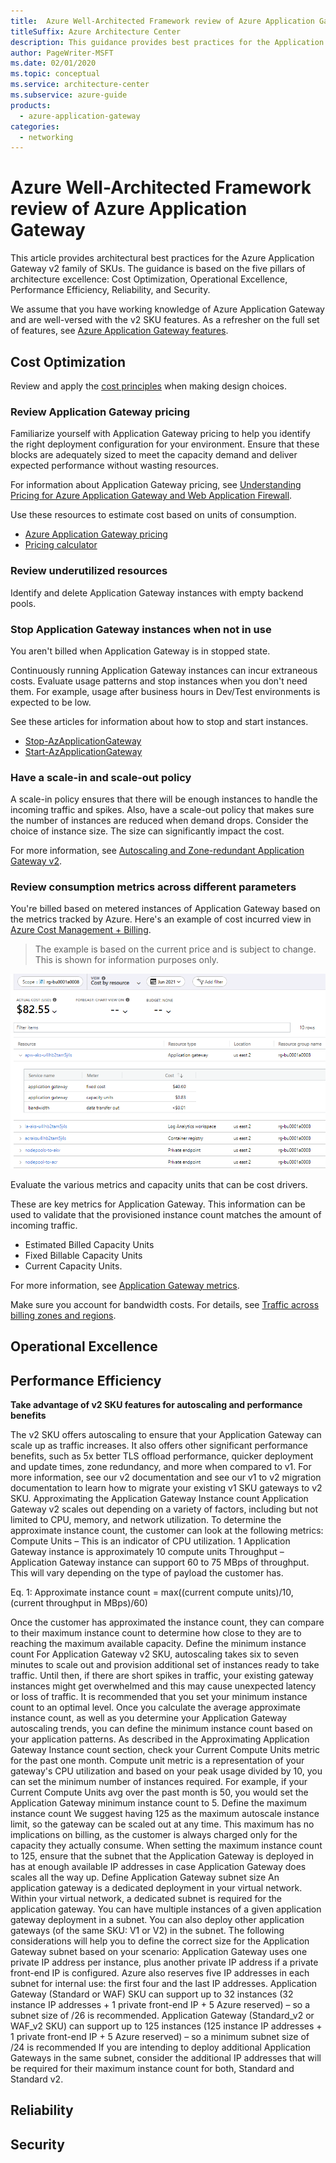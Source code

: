```yaml
---
title:  Azure Well-Architected Framework review of Azure Application Gateway
titleSuffix: Azure Architecture Center
description: This guidance provides best practices for the Application Gateway v2 family of SKUs based on  five pillars of architecture excellence.
author: PageWriter-MSFT
ms.date: 02/01/2020
ms.topic: conceptual
ms.service: architecture-center
ms.subservice: azure-guide
products:
  - azure-application-gateway
categories:
  - networking
---
```


# Azure Well-Architected Framework review of Azure Application Gateway

This article provides architectural best practices for the Azure Application Gateway v2 family of SKUs. The guidance is based on the five pillars of architecture excellence: Cost Optimization, Operational Excellence, Performance Efficiency, Reliability, and Security.

We assume that you have working knowledge of Azure Application Gateway and are well-versed with the v2 SKU features. As a refresher on the full set of features, see [Azure Application Gateway features](/azure/application-gateway/features).


## Cost Optimization

Review and apply the [cost principles](/azure/architecture/framework/cost/overview) when making design choices. 

### Review Application Gateway pricing

Familiarize yourself with Application Gateway pricing to help you identify the right deployment configuration for your environment. Ensure that these blocks are adequately sized to meet the capacity demand and deliver expected performance without wasting resources.

For information about Application Gateway pricing, see [Understanding Pricing for Azure Application Gateway and Web Application Firewall](/azure/application-gateway/understanding-pricing).

Use these resources to estimate cost based on units of consumption.

- [Azure Application Gateway pricing](https://azure.microsoft.com/pricing/details/application-gateway/)
- [Pricing calculator](https://azure.microsoft.com/pricing/calculator/)

### Review underutilized resources

Identify and delete Application Gateway instances with empty backend pools.

### Stop Application Gateway instances when not in use

You aren't billed when Application Gateway is in stopped state. 

Continuously running Application Gateway instances can incur extraneous costs. Evaluate usage patterns and stop instances when you don't need them. For example, usage after business hours in Dev/Test environments is expected to be low. 

See these articles for information about how to stop and start instances.

- [Stop-AzApplicationGateway](/powershell/module/az.network/stop-azapplicationgateway?view=azps-6.0.0&viewFallbackFrom=azps-5.2.0&preserve-view=true)
- [Start-AzApplicationGateway](/powershell/module/az.network/start-azapplicationgateway?view=azps-5.2.0&preserve-view=true)


### Have a scale-in and scale-out policy

A scale-in policy ensures that there will be enough instances to handle the incoming traffic and  spikes. Also, have a scale-out policy that makes sure the number of instances are reduced when demand drops. Consider the choice of instance size. The size can significantly impact the cost.

For more information, see [Autoscaling and Zone-redundant Application Gateway v2](/azure/application-gateway/application-gateway-autoscaling-zone-redundant#pricing).

### Review consumption metrics across different parameters

You're billed based on metered instances of Application Gateway based on the metrics tracked by Azure. Here's an example of cost incurred view in [Azure Cost Management + Billing](https://azure.microsoft.com/services/cost-management/).

> The example is based on the current price and is subject to change. This is shown for information purposes only.

![Azure Application Gateway pricing Cost Review](../images/application-gateway-sample-cost.png)

Evaluate the various metrics and capacity units that can be cost drivers. 

These are key metrics for Application Gateway. This information can be used to validate that the provisioned instance count matches the amount of incoming traffic.

- Estimated Billed Capacity Units
- Fixed Billable Capacity Units
- Current Capacity Units.

For more information, see [Application Gateway metrics](/application-gateway/application-gateway-metrics#application-gateway-metrics).


Make sure you account for bandwidth costs. For details, see [Traffic across billing zones and regions](/azure/architecture/framework/cost/design-regions#traffic-across-billing-zones-and-regions). 


## Operational Excellence


## Performance Efficiency

**Take advantage of v2 SKU features for autoscaling and performance benefits**

The v2 SKU offers autoscaling to ensure that your Application Gateway can scale up as traffic increases. It also offers other significant performance benefits, such as 5x better TLS offload performance, quicker deployment and update times, zone redundancy, and more when compared to v1. For more information, see our v2 documentation and see our v1 to v2 migration documentation to learn how to migrate your existing v1 SKU gateways to v2 SKU.
Approximating the Application Gateway Instance count
Application Gateway v2 scales out depending on a variety of factors, including but not limited to CPU, memory, and network utilization. To determine the approximate instance count, the customer can look at the following metrics:
	Compute Units – This is an indicator of CPU utilization. 1 Application Gateway instance is approximately 10 compute units
	Throughput – Application Gateway instance can support 60 to 75 MBps of throughput. This will vary depending on the type of payload the customer has.

Eq. 1: Approximate instance count = max((current compute units)/10,(current throughput in MBps)/60)

Once the customer has approximated the instance count, they can compare to their maximum instance count to determine how close to they are to reaching the maximum available capacity. 
Define the minimum instance count
For Application Gateway v2 SKU, autoscaling takes six to seven minutes to scale out and provision additional set of instances ready to take traffic. Until then, if there are short spikes in traffic, your existing gateway instances might get overwhelmed and this may cause unexpected latency or loss of traffic.
It is recommended that you set your minimum instance count to an optimal level. Once you calculate the average approximate instance count, as well as you determine your Application Gateway autoscaling trends, you can define the minimum instance count based on your application patterns. 
As described in the Approximating Application Gateway Instance count section, check your Current Compute Units metric for the past one month. Compute unit metric is a representation of your gateway's CPU utilization and based on your peak usage divided by 10, you can set the minimum number of instances required. For example, if your Current Compute Units avg over the past month is 50, you would set the Application Gateway minimum instance count to 5.
Define the maximum instance count
We suggest having 125 as the maximum autoscale instance limit, so the gateway can be scaled out at any time. This maximum has no implications on billing, as the customer is always charged only for the capacity they actually consume. When setting the maximum instance count to 125, ensure that the subnet that the Application Gateway is deployed in has at enough available IP addresses in case Application Gateway does scales all the way up.
Define Application Gateway subnet size
An application gateway is a dedicated deployment in your virtual network. Within your virtual network, a dedicated subnet is required for the application gateway. You can have multiple instances of a given application gateway deployment in a subnet. You can also deploy other application gateways (of the same SKU: V1 or V2) in the subnet.
The following considerations will help you to define the correct size for the Application Gateway subnet based on your scenario:
	Application Gateway uses one private IP address per instance, plus another private IP address if a private front-end IP is configured.
	Azure also reserves five IP addresses in each subnet for internal use: the first four and the last IP addresses.
	Application Gateway (Standard or WAF) SKU can support up to 32 instances (32 instance IP addresses + 1 private front-end IP + 5 Azure reserved) – so a subnet size of /26 is recommended.
	Application Gateway (Standard_v2 or WAF_v2 SKU) can support up to 125 instances (125 instance IP addresses + 1 private front-end IP + 5 Azure reserved) – so a minimum subnet size of /24 is recommended 
	If you are intending to deploy additional Application Gateways in the same subnet, consider the additional IP addresses that will be required for their maximum instance count for both, Standard and Standard v2.




## Reliability
## Security